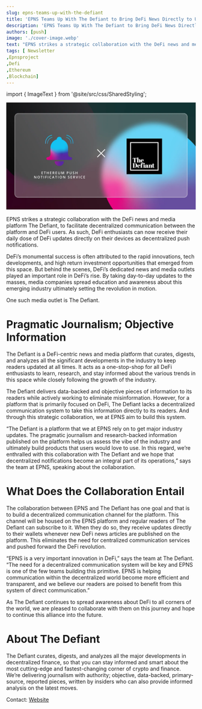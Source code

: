 ```yaml
---
slug: epns-teams-up-with-the-defiant
title: 'EPNS Teams Up With The Defiant to Bring DeFi News Directly to Users Wallets'
description: 'EPNS Teams Up With The Defiant to Bring DeFi News Directly to Users Wallets'
authors: [push]
image: './cover-image.webp'
text: "EPNS strikes a strategic collaboration with the DeFi news and media platform The Defiant, to facilitate decentralized communication between the platform and DeFi users. As such, DeFi enthusiasts can now receive their daily dose of DeFi updates directly on their devices as decentralized push notifications."
tags: [ Newsletter
,Epnsproject
,Defi
,Ethereum
,Blockchain]
---
```


import { ImageText } from '@site/src/css/SharedStyling';

![Cover image of EPNS Teams Up With The Defiant to Bring DeFi News Directly to Users Wallets](./cover-image.webp)

<!--truncate-->

EPNS strikes a strategic collaboration with the DeFi news and media platform The Defiant, to facilitate decentralized communication between the platform and DeFi users. As such, DeFi enthusiasts can now receive their daily dose of DeFi updates directly on their devices as decentralized push notifications.

DeFi’s monumental success is often attributed to the rapid innovations, tech developments, and high return investment opportunities that emerged from this space. But behind the scenes, DeFi’s dedicated news and media outlets played an important role in DeFi’s rise. By taking day-to-day updates to the masses, media companies spread education and awareness about this emerging industry ultimately setting the revolution in motion.

One such media outlet is The Defiant.

# Pragmatic Journalism; Objective Information

The Defiant is a DeFi-centric news and media platform that curates, digests, and analyzes all the significant developments in the industry to keep readers updated at all times. It acts as a one-stop-shop for all DeFi enthusiasts to learn, research, and stay informed about the various trends in this space while closely following the growth of the industry.

The Defiant delivers data-backed and objective pieces of information to its readers while actively working to eliminate misinformation. However, for a platform that is primarily focused on DeFi, The Defiant lacks a decentralized communication system to take this information directly to its readers. And through this strategic collaboration, we at EPNS aim to build this system.

“The Defiant is a platform that we at EPNS rely on to get major industry updates. The pragmatic journalism and research-backed information published on the platform helps us assess the vibe of the industry and ultimately build products that users would love to use. In this regard, we’re enthralled with this collaboration with The Defiant and we hope that decentralized notifications become an integral part of its operations,” says the team at EPNS, speaking about the collaboration.

# What Does the Collaboration Entail

The collaboration between EPNS and The Defiant has one goal and that is to build a decentralized communication channel for the platform. This channel will be housed on the EPNS platform and regular readers of The Defiant can subscribe to it. When they do so, they receive updates directly to their wallets whenever new DeFi news articles are published on the platform. This eliminates the need for centralized communication services and pushed forward the DeFi revolution.

“EPNS is a very important innovation in DeFi,” says the team at The Defiant. “The need for a decentralized communication system will be key and EPNS is one of the few teams building this primitive. EPNS is helping communication within the decentralized world become more efficient and transparent, and we believe our readers are poised to benefit from this system of direct communication.”

As The Defiant continues to spread awareness about DeFi to all corners of the world, we are pleased to collaborate with them on this journey and hope to continue this alliance into the future.

# About The Defiant

The Defiant curates, digests, and analyzes all the major developments in decentralized finance, so that you can stay informed and smart about the most cutting-edge and fastest-changing corner of crypto and finance. We’re delivering journalism with authority; objective, data-backed, primary-source, reported pieces, written by insiders who can also provide informed analysis on the latest moves.

Contact: [Website](https://thedefiant.io/)
